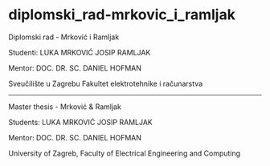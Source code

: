 # diplomski_rad-mrkovic_i_ramljak

Diplomski rad - Mrković i Ramljak

Studenti:   LUKA MRKOVIĆ
            JOSIP RAMLJAK

Mentor:     DOC. DR. SC. DANIEL HOFMAN   

Sveučilište u Zagrebu Fakultet elektrotehnike i računarstva

----------

Master thesis - Mrković & Ramljak

Students:   LUKA MRKOVIĆ
            JOSIP RAMLJAK

Mentor:     DOC. DR. SC. DANIEL HOFMAN

University of Zagreb, Faculty of Electrical Engineering and Computing
